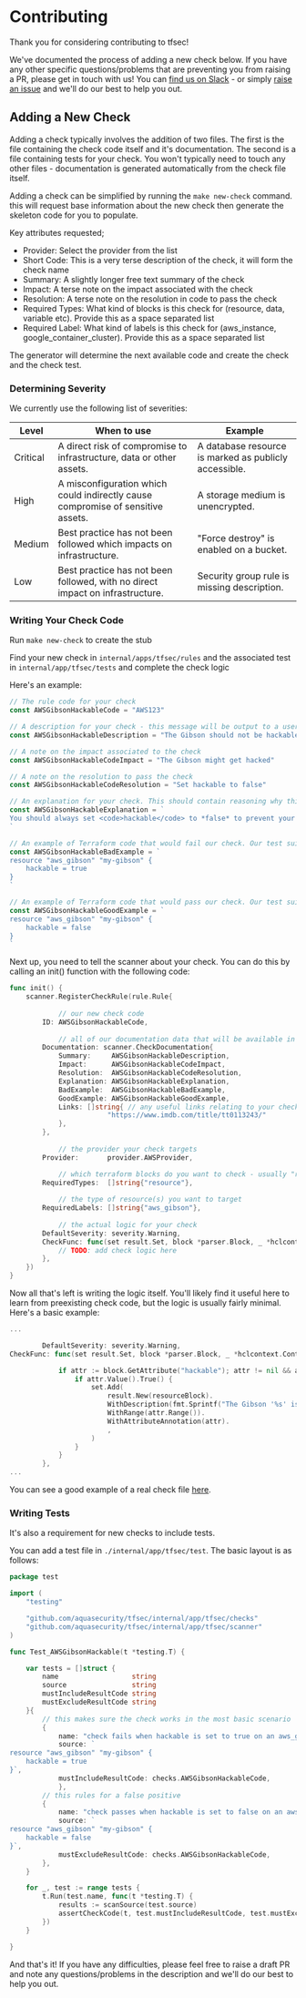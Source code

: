 # Contributing

Thank you for considering contributing to tfsec! 

We've documented the process of adding a new check below. If you have any other specific questions/problems that are preventing you from raising a PR, please get in touch with us! You can [find us on Slack](https://join.slack.com/t/tfsec/shared_invite/zt-i0vo9rp2-tEizIaT1dS4Eu2hVIsvwDg) - or simply [raise an issue](https://github.com/aquasecurity/tfsec/issues/new) and we'll do our best to help you out.

## Adding a New Check

Adding a check typically involves the addition of two files. The first is the file containing the check code itself and it's documentation. The second is a file containing tests for your check. You won't typically need to touch any other files - documentation is generated automatically from the check file itself.

Adding a check can be simplified by running the `make new-check` command. this will request base information about the new check then generate the skeleton code for you to populate.

Key attributes requested;

- Provider: Select the provider from the list
- Short Code: This is a very terse description of the check, it will form the check name
- Summary: A slightly longer free text summary of the check
- Impact: A terse note on the impact associated with the check
- Resolution: A terse note on the resolution in code to pass the check
- Required Types: What kind of blocks is this check for (resource, data, variable etc). Provide this as a space separated list
- Required Label: What kind of labels is this check for (aws_instance, google_container_cluster). Provide this as a space separated list

The generator will determine the next available code and create the check and the check test.

### Determining Severity

We currently use the following list of severities:

| Level    | When to use                                                                     | Example                                               |
| -------- | ------------------------------------------------------------------------------- | ----------------------------------------------------- |
| Critical | A direct risk of compromise to infrastructure, data or other assets.            | A database resource is marked as publicly accessible. |
| High     | A misconfiguration which could indirectly cause compromise of sensitive assets. | A storage medium is unencrypted.                      |
| Medium   | Best practice has not been followed which impacts on infrastructure.            | "Force destroy" is enabled on a bucket.               |
| Low      | Best practice has not been followed, with no direct impact on infrastructure.   | Security group rule is missing description.           |

### Writing Your Check Code

Run `make new-check` to create the stub

Find your new check in `internal/apps/tfsec/rules` and the associated test in `internal/app/tfsec/tests` and complete the check logic

Here's an example:

```go
// The rule code for your check
const AWSGibsonHackableCode = "AWS123"

// A description for your check - this message will be output to a user when the check fails.
const AWSGibsonHackableDescription = "The Gibson should not be hackable"

// A note on the impact associated to the check
const AWSGibsonHackableCodeImpact = "The Gibson might get hacked"

// A note on the resolution to pass the check
const AWSGibsonHackableCodeResolution = "Set hackable to false"

// An explanation for your check. This should contain reasoning why this check enforces good practice. Full markdown is supported here.
const AWSGibsonHackableExplanation = `
You should always set <code>hackable</code> to *false* to prevent your Gibson from being hacked.
`

// An example of Terraform code that would fail our check. Our test suite will make sure this example fails the check.
const AWSGibsonHackableBadExample = `
resource "aws_gibson" "my-gibson" {
    hackable = true
}
`

// An example of Terraform code that would pass our check. Our test suite will make sure this example passes the check.
const AWSGibsonHackableGoodExample = `
resource "aws_gibson" "my-gibson" {
    hackable = false
}
`
```

Next up, you need to tell the scanner about your check. You can do this by calling an init() function with the following code:

```go
func init() {
	scanner.RegisterCheckRule(rule.Rule{
    
        	// our new check code
		ID: AWSGibsonHackableCode,
    
        	// all of our documentation data that will be available in the output and/or at https://tfsec.dev/
		Documentation: scanner.CheckDocumentation{
			Summary:     AWSGibsonHackableDescription,
			Impact:      AWSGibsonHackableCodeImpact,
			Resolution:  AWSGibsonHackableCodeResolution,
			Explanation: AWSGibsonHackableExplanation,
			BadExample:  AWSGibsonHackableBadExample,
			GoodExample: AWSGibsonHackableGoodExample,
			Links: []string{ // any useful links relating to your check go here
                		"https://www.imdb.com/title/tt0113243/"
			},
		},
        
        	// the provider your check targets
		Provider:       provider.AWSProvider,

        	// which terraform blocks do you want to check - usually "resource"
		RequiredTypes:  []string{"resource"},
        
        	// the type of resource(s) you want to target
		RequiredLabels: []string{"aws_gibson"},
        
        	// the actual logic for your check
		DefaultSeverity: severity.Warning,
		CheckFunc: func(set result.Set, block *parser.Block, _ *hclcontext.Context) {
			// TODO: add check logic here
		},
	})
}
```

Now all that's left is writing the logic itself. You'll likely find it useful here to learn from preexisting check code, but the logic is usually fairly minimal. Here's a basic example:

```go
...

        DefaultSeverity: severity.Warning,
CheckFunc: func(set result.Set, block *parser.Block, _ *hclcontext.Context) {

            if attr := block.GetAttribute("hackable"); attr != nil && attr.Value().Type() == cty.Bool {
                if attr.Value().True() {
                    set.Add(
                        result.New(resourceBlock).
						WithDescription(fmt.Sprintf("The Gibson '%s' is configured to be hackable.", block.Name())).
						WithRange(attr.Range()).
						WithAttributeAnnotation(attr).
						,
					)
                }
            }
        },
...
```

You can see a good example of a real check file [here](https://github.com/aquasecurity/tfsec/blob/master/internal/app/tfsec/rules/aws001.go).

### Writing Tests

It's also a requirement for new checks to include tests.

You can add a test file in `./internal/app/tfsec/test`. The basic layout is as follows:

```go
package test

import (
	"testing"

	"github.com/aquasecurity/tfsec/internal/app/tfsec/checks"
	"github.com/aquasecurity/tfsec/internal/app/tfsec/scanner"
)

func Test_AWSGibsonHackable(t *testing.T) {

	var tests = []struct {
		name                  string
		source                string
		mustIncludeResultCode string
		mustExcludeResultCode string
	}{
		// this makes sure the check works in the most basic scenario
		{
			name: "check fails when hackable is set to true on an aws_gibson resource",
			source: `
resource "aws_gibson" "my-gibson" {
	hackable = true
}`,
			mustIncludeResultCode: checks.AWSGibsonHackableCode,
       		},
		// this rules for a false positive
		{ 
			name: "check passes when hackable is set to false on an aws_gibson resource",
			source: `
resource "aws_gibson" "my-gibson" {
	hackable = false
}`,
			mustExcludeResultCode: checks.AWSGibsonHackableCode,
		},
	}

	for _, test := range tests {
		t.Run(test.name, func(t *testing.T) {
			results := scanSource(test.source)
			assertCheckCode(t, test.mustIncludeResultCode, test.mustExcludeResultCode, results)
		})
	}

}
```

And that's it! If you have any difficulties, please feel free to raise a draft PR and note any questions/problems in the description and we'll do our best to help you out.
